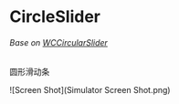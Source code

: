 # CircleSlider
###### Base on [WCCircularSlider](https://github.com/wireitcollege/WCCircularSlider)

 圆形滑动条 

 ![Screen Shot](Simulator Screen Shot.png)

